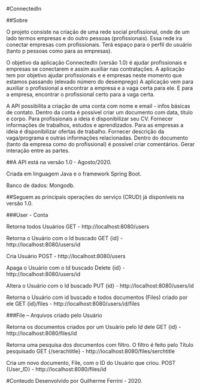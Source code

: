 #ConnectedIn

##Sobre

O projeto consiste na criação de uma rede social profissional, onde de um lado termos empresas e do outro pessoas (profissionais). 
Essa rede ira conectar empresas com profissionais. Terá espaço para o perfil do usuário (tanto p pessoas como para as empresas). 

O objetivo da aplicação ConnectedIn (versão 1.0) é ajudar profissionais e empresas se conectarem e assim auxiliar nas contratações. 
A aplicação tem por objetivo ajudar profissionais e e empresas neste momento que estamos passando (elevado número do desemprego)
A aplicação vem para auxiliar o profissional a encontrar a empresa e a vaga certa para ele. 
E para a empresa, encontrar o profissional certo para a vaga certa.

A API possibilita a criação de uma conta com nome e email - infos básicas de contato.
Dentro da conta é possível criar um documento com data, título e corpo. 
Para profissionais a ideia é disponibilizar seu CV. Fornecer informações de trabalhos, estudos e aprendizados.
Para as empresas a ideia é disponibilizar ofertas de trabalho. Fornecer descrição da vaga/programa e outras informações relacionadas.
Dentro do documento (tanto da empresa como do profissional) é possível criar comentários. Gerar interação entre as partes.

##A API está na versão 1.0 - Agosto/2020. 

Criada em linguagem Java e o framework Spring Boot.

Banco de dados: Mongodb.

##Seguem as principais operações do serviço (CRUD) já disponíveis na versão 1.0.

###User - Conta

Retorna todos Usuários
GET - http://localhost:8080/users

Retorna o Usuário com o Id buscado
GET {id} - http://localhost:8080/users/id

Cria Usuário
POST - http://localhost:8080/users

Apaga o Usuário com o Id buscado
Delete {id} - http://localhost:8080/users/id

Altera o Usuário com o Id buscado
PUT {id} - http://localhost:8080/users/id

Retorna o Usuário com id buscado e todos documentos (Files) criado por ele
GET {id}/files - http://localhost:8080/users/id/files	

###File – Arquivos criado pelo Usuário

Retorna os documentos criados por um Usuário pelo Id dele
GET {id} - http://localhost:8080/files/id

Retorna uma pesquisa dos documentos com filtro. O filtro é feito pelo Título pesquisado
GET {/serachtitle} - http://localhost:8080/files/serchtitle

Cria um novo documento, File, com o ID do Usuário que criou.
POST {User_ID} - http://localhost:8080/files/id

#Conteudo Desenvolvido por Guilherme Ferrini - 2020.
 